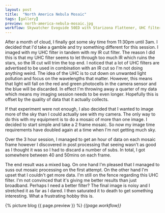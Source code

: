 ```yaml
---
layout: post
title:  "North America Nebula Mosaic"
tags: [gallery]
preview: north-america-nebula-mosaic.jpg
workflow: Skywatcher Evoguide 50ED with Starizona Flattener, UHC filter in tandem with an IR Cut filter, SvBony sv505c, guided ~90mins of data
---
```

After a month of cloud, I finally got some sky time from 11:30pm until 3am. I decided that I'd take a gamble and try something different for this session. I imaged with my UHC filter in tandem with my IR cut filter. The reason I did this is that my UHC filter seems to let through too much IR which ruins the stars, so the IR cut will trim the top end. I noticed that a lot of UHC filters are advertised to be used in combination with an IR cut so I'm not doing anything weird. The idea of the UHC is to cut down on unwanted light pollution and focus on the wavelengths that matter. However, this means that light will fall on the red and green photocells in the camera sensor and the blue will be discarded. In effect I'm throwing away a quarter of my data which means my imaging session needs to be even longer. Hopefully this is offset by the quality of data that it actually collects.

If that experiment were not enough, I also decided that I wanted to image more of the sky than I could actually see with my camera. The only way to do this with my equipment is to do a mosaic of more than one image. I decided to start simple and take a 2 frame mosaic. So now my image time requirements have doubled again at a time when I'm not getting much sky.

Over the 3 hour session, I managed to get an hour of data on each mosaic frame however I discovered in post processing that seeing wasn't as good as I thought it was so I had to discard a number of subs. In total, I got somewhere between 40 and 50mins on each frame. 

The end result was a mixed bag. On one hand I'm pleased that I managed to suss out mosaic processing on the first attempt. On the other hand I'm upset that I couldn't get more data. I'm still on the fence regarding this UHC filter. I'm not convinced that it's giving me better results than just broadband. Perhaps I need a better filter? The final image is noisy and I stretched it as far as I dared. I then saturated it to death to get something interesting. What a frustrating hobby this is.

{% picture blog {{ page.preview }} %}
_{{page.workflow}}_
